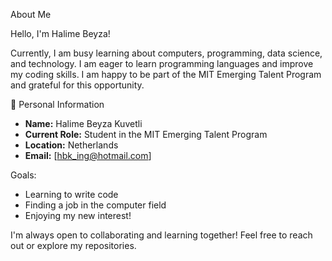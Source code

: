 About Me

Hello, I'm Halime Beyza!

Currently, I am busy learning about computers, programming, data science,
and technology. I am eager to learn programming languages and
improve my coding skills.
I am happy to be part of the MIT Emerging Talent Program and grateful for this opportunity.

🧾 Personal Information

- **Name:** Halime Beyza Kuvetli  
- **Current Role:** Student in the MIT Emerging Talent Program  
- **Location:** Netherlands  
- **Email:** [hbk_ing@hotmail.com]

Goals:

- Learning to write code
- Finding a job in the computer field
- Enjoying my new interest!

I'm always open to collaborating and learning together!
Feel free to reach out or explore my repositories.
